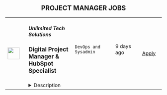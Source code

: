 <div align="center"><h2>PROJECT MANAGER JOBS</h2></div><table><tr>
                <td width="100" height="100" rowspan="2">
                    <img src="https://wwr-pro.s3.amazonaws.com/logos/0081/8740/logo.gif" width="38px" height="auto">
                </td>
                <td width="300">
                    <h5>Unlimited Tech Solutions</h5>
                    <h3> Digital Project Manager & HubSpot Specialist</h3>
                </td>
                <td width="300">
                    <code>DevOps and Sysadmin</code>
                </td>
                <td width="200">
                <text>9 days ago</text>
                </td>
                <td width="100" rowspan="2">
                <a href="https://weworkremotely.com/remote-jobs/unlimited-tech-solutions-digital-project-manager-hubspot-specialist" align="right" target="_blank">Apply</a>
                </td>
            </tr>
            <tr>
                <td colspan="3">
                <details><summary>Description</summary>
                <img src="https://we-work-remotely.imgix.net/logos/0081/8740/logo.gif?ixlib=rails-4.0.0&w=50&h=50&dpr=2&fit=fill&auto=compress" />

<p>
  <strong>Headquarters:</strong> Florida, USA
    <br /><strong>URL:</strong> <a href="http://www.unlimitedtechsolutions.com">http://www.unlimitedtechsolutions.com</a>
</p>

<div>Role:<br><br>
</div><div>We’re looking for a Digital Project Manager &amp; HubSpot Specialist who will work directly with clients and be their main point of contact and communicate with assertiveness and care both internally and with our clients. Manage projects by working with various departments to achieve results, and go above and beyond for our clients. Expand your HubSpot knowledge and practice by performing certain actions in HubSpot on behalf of our clients.</div><div>
<br>Responsibilities:<br><br>
</div><ul>
<li>Work on “behind-the-scenes” client tasks like building emails, workflows, blogs, etc. </li>
<li>Work with internal teams as needed (for example, project managers to ensure projects stay on track, content team for writing email workflows, or our back-end engineers for data migrations or complex integrations).</li>
<li>Plan, coordinate, and oversee projects with a wide variety of tasks, work with cross-functional teams and ensure all targets and requirements are met and completed on schedule and within budget. Managing scope creep is your responsibility. </li>
<li>Communicate regularly with the client regarding project scope and proactively yet kindly manage client expectations about what is included in the scope and what is not. </li>
<li>Be our clients' primary point of contact and engage them in (8-10) live training sessions per week to ensure they get the most out of HubSpot.</li>
<li>Own multiple projects concurrently. </li>
<li>Projects you will be managing include website projects (from onboarding and goal setting to wireframing, copy, design, HubSpot implementation, QA, and launch), marketing campaigns (including graphic design, ads, SEO), complex integration work, and more. This means you will manage the internal resources and keep things on track, it doesn’t mean being an expert in all these fields.</li>
<li>Proactively develop, implement, and monitor new and/or existing processes that improve cross-functional alignment, effectiveness, and decision-making.</li>
<li>Create handbooks for our clients</li>
<li>HubMasters Program: Play a major role in this program's function, communication with clients, running live group sessions, etc. </li>
</ul><div>
<br>Results: <br><br>
</div><ul>
<li>All projects in your care run smoothly and budgets are maintained carefully</li>
<li>Results are communicated on a regular cadence through detailed and insightful reports</li>
<li>Client satisfaction is high on all your projects</li>
<li>Our SOP &amp; Process database grows with your assistance</li>
</ul><div>
<br>Requirements:<br><br>
</div><ul>
<li>3+ years of project management experience. Agency experience is a plus. </li>
<li>In-depth HubSpot experience and the ability to train others on HubSpot’s many features and all Hubs.</li>
<li>Proven ability to manage multiple projects and consistently meet deadlines</li>
<li>Tech-savvy. Ability to quickly figure things out on your own when working with various tools. This is crucial for this position. </li>
<li>Accountable, mature, responsible, organized and delivers on promises.</li>
<li>Strong client management skills with an assertive yet empathic presence.</li>
<li>Experience working in a fast-paced environment while being able to manage and prioritize changing deadlines.</li>
<li>Possess the passion for helping businesses succeed through a commitment to continuous improvement, critical thinking, reliance on facts (not just data), and rolling up your sleeves to get it done. </li>
<li>Available during EST mornings and afternoons.</li>
</ul><div>
<br>Benefits and Perks:<br><br>
</div><ul>
<li>We are a remote-only company. </li>
<li>We offer full-time positions; we hire you as an employee, no matter where you are in the world. </li>
<li>Generous compensation package.</li>
<li>Paid time off and holidays according to your country of residence. </li>
<li>Rest week each December (we shut down entirely for a week so we can all disconnect)</li>
<li>Work with a team of high-achievers in a collaborative environment where everyone has a real chance to contribute. </li>
<li>Work with a highly supportive, accepting, and inclusive founding team.</li>
</ul><div>
<br>Our Hiring Process:<br><br>
</div><div>We value our team member’s time and nurture relationships with them. We promote our team members based on their results, not resumes. Expect this process to be unlike most others. </div><div><br></div><ol>
<li>Zoom conversation with our Director of Operations to discuss the position, our company, clients, and plan and hear about your experience and abilities, career growth plans, salary expectations, and why you’d like to work with us.  </li>
<li>1-2 more Zoom conversations with our CEO and/or CTO to get to know one another. </li>
<li>We’ll ask you to complete a short and fair exercise to demonstrate your skills and passion for working with us. </li>
<li>If we’re a good fit, we’ll send you an offer. </li>
<li>Reference check - we’ll check references only after sending out an offer letter.</li>
<li>Once your references come in, we’ll send you a contract and get you onboarded.</li>
<li>We aim to have an intense yet quick hiring cycle. </li>
</ol>

<p><strong>To apply:</strong> <a href="https://weworkremotely.com/remote-jobs/unlimited-tech-solutions-digital-project-manager-hubspot-specialist">https://weworkremotely.com/remote-jobs/unlimited-tech-solutions-digital-project-manager-hubspot-specialist</a></p>

                </details>
                </td>
            </tr>,<tr>
                <td width="100" height="100" rowspan="2">
                    <img src="https://wwr-pro.s3.amazonaws.com/logos/0081/8738/logo.gif" width="38px" height="auto">
                </td>
                <td width="300">
                    <h5>Unlimited Tech Solutions</h5>
                    <h3> Technical Project Manager</h3>
                </td>
                <td width="300">
                    <code>DevOps and Sysadmin</code>
                </td>
                <td width="200">
                <text>9 days ago</text>
                </td>
                <td width="100" rowspan="2">
                <a href="https://weworkremotely.com/remote-jobs/unlimited-tech-solutions-technical-project-manager" align="right" target="_blank">Apply</a>
                </td>
            </tr>
            <tr>
                <td colspan="3">
                <details><summary>Description</summary>
                <img src="https://we-work-remotely.imgix.net/logos/0081/8738/logo.gif?ixlib=rails-4.0.0&w=50&h=50&dpr=2&fit=fill&auto=compress" />

<p>
  <strong>Headquarters:</strong> Florida, USA
    <br /><strong>URL:</strong> <a href="http://www.unlimitedtechsolutions.com">http://www.unlimitedtechsolutions.com</a>
</p>

<div>
<br>Role:<br><br>
</div><div>We’re looking for a Technical Project Manager who will work directly with clients and be their main point of contact and communicate with assertiveness and care, both internally and with our clients. The person in this role will manage projects by working with various departments to achieve results and go above and beyond for our clients. </div><div>
<br>Responsibilities:<br><br>
</div><ul>
<li>Define project scope, deliverables, milestones, roles, and responsibilities in collaboration with key stakeholders.</li>
<li>Manage projects with top-down oversight throughout their duration and ensure their successful completion.</li>
<li>Projects you will be managing include website projects, complex integration work, and more.</li>
<li>Monitor project progress continuously and create weekly, detailed reports on measurable items, such as milestones and deliverables.</li>
<li>Develop and plan projects. This includes, but is not limited to, identifying milestones, ensuring the team is not over capacity, assigning tasks to the correct people, etc.  </li>
<li>A fundamental understanding of UML and BPMN 2.0 is desirable, and the ability to document requirements in detail and produce data flow diagrams is required. </li>
<li>Write detailed, meticulous briefs for contractors, freelancers, and/or employees for technical work.</li>
<li>Plan, coordinate, and oversee projects with a wide variety of tasks, work with cross-functional teams and ensure all targets and requirements are met and completed on schedule and within budget. Managing scope creep is your responsibility. </li>
<li>Communicate regularly with the client regarding project scope and proactively yet kindly manage client expectations about what is included in the scope and what is not. </li>
<li>Be our clients' primary point of contact and engage them in (8-10) live training sessions per week to ensure they get the most out of HubSpot.</li>
<li>Own multiple projects concurrently. </li>
<li>Proactively develop, implement, and monitor new and/or existing processes that improve cross-functional alignment, effectiveness, and decision-making.</li>
<li>Document our processes regularly (create SOPs and handbooks for our team and clients).</li>
<li>Train additional members as required. </li>
</ul><div>
<br>Results: <br><br>
</div><ul>
<li>All projects in your care run smoothly and budgets are maintained carefully.</li>
<li>Results are communicated on a regular cadence through detailed and insightful reports.</li>
<li>Client satisfaction is high on all your projects.</li>
<li>Actively participate in creating efficiencies in project delivery, documenting internal processes, and recommending improvements when needed.</li>
</ul><div>
<br>Requirements:<br><br>
</div><ul>
<li>3+ years of project management experience is desirable. Agency experience is a plus. </li>
<li>A degree in information technology, business management, or a related field is desirable, but proven work experience is valued above all.</li>
<li>Prior experience working with HubSpot is desirable. Prior experience working in any CRM, ERP, or Service management software is required and the ability to clearly communicate how and why the systems were used is beneficial.</li>
<li>Possesses fundamental understanding in the areas of web development, process management, contact management systems, APIs, databases, and system design.</li>
<li>Proven ability to manage multiple projects and consistently meet deadlines.</li>
<li>Tech-savvy. Ability to quickly figure things out on your own when working with various tools. This is crucial for this position. </li>
<li>Accountable, mature, responsible, organized and delivers on promises.</li>
<li>Strong client management skills with an assertive yet empathic presence.</li>
<li>Experience working in a fast-paced environment while being able to manage and prioritize changing deadlines.</li>
<li>Possess the passion for helping businesses succeed through a commitment to continuous improvement, critical thinking, reliance on facts (not just data), and rolling up your sleeves to get it done. </li>
<li>Excellent written and verbal communication skills and the ability to interact professionally with a diverse group. </li>
</ul>

<p><strong>To apply:</strong> <a href="https://weworkremotely.com/remote-jobs/unlimited-tech-solutions-technical-project-manager">https://weworkremotely.com/remote-jobs/unlimited-tech-solutions-technical-project-manager</a></p>

                </details>
                </td>
            </tr></table>